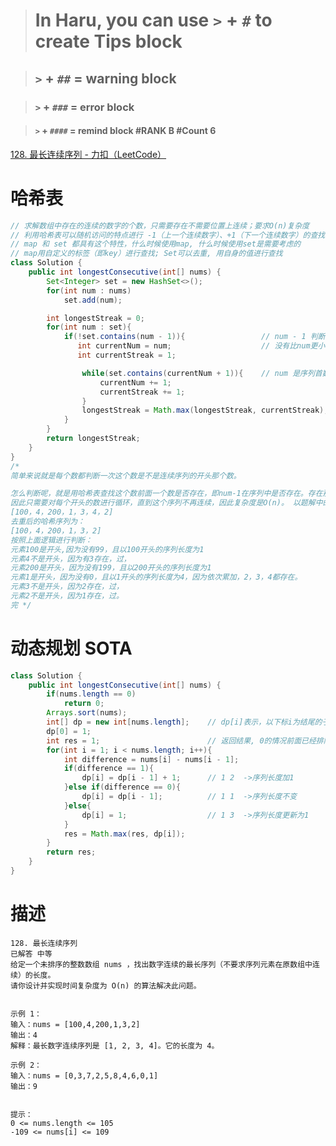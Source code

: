 > # In Haru, you can use `>` + `#` to create Tips block

> ## `>` + `##` = warning block

> ### `>` + `###` = error block

> #### `>` + `####` = remind block		#RANK B	#Count 6



[128. 最长连续序列 - 力扣（LeetCode）](https://leetcode.cn/problems/longest-consecutive-sequence/description/?envType=study-plan-v2&envId=top-interview-150)

# 哈希表

```java
// 求解数组中存在的连续的数字的个数，只需要存在不需要位置上连续；要求O(n)复杂度
// 利用哈希表可以随机访问的特点进行 -1（上一个连续数字）、+1（下一个连续数字）的查找；
// map 和 set 都具有这个特性，什么时候使用map, 什么时候使用set是需要考虑的
// map用自定义的标签（即key）进行查找; Set可以去重, 用自身的值进行查找
class Solution {
    public int longestConsecutive(int[] nums) {
        Set<Integer> set = new HashSet<>();
        for(int num : nums)
            set.add(num);

        int longestStreak = 0;
        for(int num : set){
            if(!set.contains(num - 1)){					// num - 1 判断是否为序列首数字(即比num小1的数是否存在)
               int currentNum = num;					// 没有比num更小的且和num连续的数 将num作为连续序列的起点
               int currentStreak = 1;

                while(set.contains(currentNum + 1)){	// num 是序列首数字 遍历 num + 1 记录序列长度
                    currentNum += 1;
                    currentStreak += 1;
                }
                longestStreak = Math.max(longestStreak, currentStreak);
            }
        }
        return longestStreak;
    }
}
/*
简单来说就是每个数都判断一次这个数是不是连续序列的开头那个数。

怎么判断呢，就是用哈希表查找这个数前面一个数是否存在，即num-1在序列中是否存在。存在那这个数肯定不是开头，直接跳过。
因此只需要对每个开头的数进行循环，直到这个序列不再连续，因此复杂度是O(n)。 以题解中的序列举例:
[100，4，200，1，3，4，2]
去重后的哈希序列为：
[100，4，200，1，3，2]
按照上面逻辑进行判断：
元素100是开头,因为没有99，且以100开头的序列长度为1
元素4不是开头，因为有3存在，过，
元素200是开头，因为没有199，且以200开头的序列长度为1
元素1是开头，因为没有0，且以1开头的序列长度为4，因为依次累加，2，3，4都存在。
元素3不是开头，因为2存在，过，
元素2不是开头，因为1存在，过。
完 */
```



# 动态规划 SOTA

```java
class Solution {
    public int longestConsecutive(int[] nums) {
        if(nums.length == 0)
            return 0;
        Arrays.sort(nums);
        int[] dp = new int[nums.length];    // dp[i]表示，以下标i为结尾的子数组的最长连续序列长度
        dp[0] = 1;
        int res = 1;                        // 返回结果, 0的情况前面已经排除
        for(int i = 1; i < nums.length; i++){
            int difference = nums[i] - nums[i - 1];
            if(difference == 1){
                dp[i] = dp[i - 1] + 1;      // 1 2  ->序列长度加1
            }else if(difference == 0){
                dp[i] = dp[i - 1];          // 1 1  ->序列长度不变
            }else{
                dp[i] = 1;                  // 1 3  ->序列长度更新为1
            }
            res = Math.max(res, dp[i]);
        }
        return res;
    }
}
```



# 描述

```apl
128. 最长连续序列
已解答 中等
给定一个未排序的整数数组 nums ，找出数字连续的最长序列（不要求序列元素在原数组中连续）的长度。
请你设计并实现时间复杂度为 O(n) 的算法解决此问题。
 

示例 1：
输入：nums = [100,4,200,1,3,2]
输出：4
解释：最长数字连续序列是 [1, 2, 3, 4]。它的长度为 4。

示例 2：
输入：nums = [0,3,7,2,5,8,4,6,0,1]
输出：9
 

提示：
0 <= nums.length <= 105
-109 <= nums[i] <= 109
```



​                        



